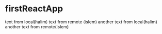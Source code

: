 # firstReactApp

text from local(halim)
text from remote (islem)
another text from local(halim)
another text from remote(islem)
